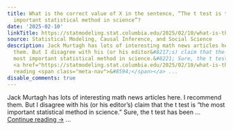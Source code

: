 ```yaml
---
title: What is the correct value of X in the sentence, “The t test is the Xth most
  important statistical method in science”?
date: '2025-02-10'
linkTitle: https://statmodeling.stat.columbia.edu/2025/02/10/what-is-the-correct-value-of-x-in-the-sentence-the-t-test-is-the-xth-most-important-statistical-method-in-science/
source: Statistical Modeling, Causal Inference, and Social Science
description: Jack Murtagh has lots of interesting math news articles here. I recommend
  them. But I disagree with his (or his editor&#8217;s) claim that the t test is &#8220;the
  most important statistical method in science.&#8221; Sure, the t test has been &#8230;
  <a href="https://statmodeling.stat.columbia.edu/2025/02/10/what-is-the-correct-value-of-x-in-the-sentence-the-t-test-is-the-xth-most-important-statistical-method-in-science/">Continue
  reading <span class="meta-nav">&#8594;</span></a> ...
disable_comments: true
---
```

Jack Murtagh has lots of interesting math news articles here. I recommend them. But I disagree with his (or his editor&#8217;s) claim that the t test is &#8220;the most important statistical method in science.&#8221; Sure, the t test has been &#8230; <a href="https://statmodeling.stat.columbia.edu/2025/02/10/what-is-the-correct-value-of-x-in-the-sentence-the-t-test-is-the-xth-most-important-statistical-method-in-science/">Continue reading <span class="meta-nav">&#8594;</span></a> ...